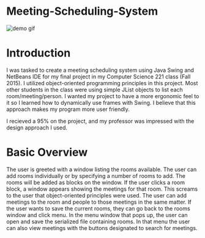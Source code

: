 # Meeting-Scheduling-System
![demo gif](https://raw.github.com/kenschnall/Meeting-Scheduling-System/master/demo.gif)
# Introduction
I was tasked to create a meeting scheduling system using Java Swing and NetBeans IDE for my final project in my Computer Science 221 class (Fall 2015).  I utilized object-oriented programming principles in this project.  Most other students in the class were using simple JList objects to list each room/meeting/person.  I wanted my project to have a more ergonomic feel to it so I learned how to dynamically use frames with Swing.  I believe that this approach makes my program more user friendly.

I recieved a 95% on the project, and my professor was impressed with the design approach I used.

# Basic Overview
The user is greeted with a window listing the rooms available.  The user can add rooms individually or by specifying a number of rooms to add.  The rooms will be added as blocks on the window.  If the user clicks a room block, a window appears showing the meetings for that room.  This screams to the user that object-oriented principles were used.  The user can add meetings to the room and people to those meetings in the same matter.  If the user wants to save the current rooms, they can go back to the rooms window and click menu.  In the menu window that pops up, the user can open and save the serialized file containing rooms.  In that menu the user can also view meetings with the buttons designated to search for meetings.
